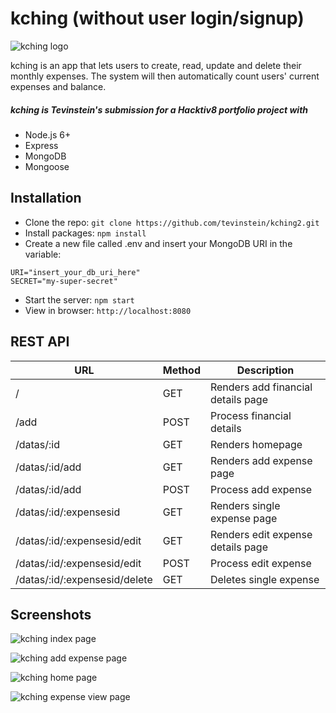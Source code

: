 # kching (without user login/signup)

![kching logo](http://i.imgur.com/0HV73sZ.png "kching logo")

kching is an app that lets users to create, read, update and delete their monthly expenses. The system will then automatically count users' current expenses and balance.

##### kching is Tevinstein's submission for a Hacktiv8 portfolio project with
- Node.js 6+
- Express
- MongoDB
- Mongoose

## Installation
- Clone the repo: `git clone https://github.com/tevinstein/kching2.git`
- Install packages: `npm install`
- Create a new file called .env and insert your MongoDB URI in the variable:
```
URI="insert_your_db_uri_here"
SECRET="my-super-secret"
```
- Start the server: `npm start`
- View in browser: `http://localhost:8080`

## REST API
| URL                           | Method | Description                        |
|-------------------------------|--------|------------------------------------|
| /                             | GET    | Renders add financial details page |
| /add                          | POST   | Process financial details          |
| /datas/:id                    | GET    | Renders homepage                   |
| /datas/:id/add                | GET    | Renders add expense page           |
| /datas/:id/add                | POST   | Process add expense                |
| /datas/:id/:expensesid        | GET    | Renders single expense page        |
| /datas/:id/:expensesid/edit   | GET    | Renders edit expense details page  |
| /datas/:id/:expensesid/edit   | POST   | Process edit expense               |
| /datas/:id/:expensesid/delete | GET    | Deletes single expense             |

## Screenshots

![kching index page](http://i.imgur.com/lzejKfE.png "kching index page")

![kching add expense page](http://i.imgur.com/kKWPHdp.png "kching add expense page")

![kching home page](http://i.imgur.com/PWWZkn8.png "kching home page")

![kching expense view page](http://i.imgur.com/NtFKrbD.png "kching expense view page")